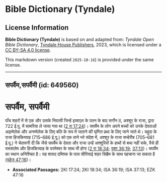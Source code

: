 # Bible Dictionary (Tyndale)

## License Information

**Bible Dictionary (Tyndale)** is based on and adapted from: _Tyndale Open Bible Dictionary_, [Tyndale House Publishers](https://tyndaleopenresources.com/), 2023, which is licensed under a [CC BY-SA 4.0 license](https://creativecommons.org/licenses/by-sa/4.0/legalcode.en).

This markdown version (created `2025-10-16`) is provided under the same license.



--------------------------------

## सपर्वैम,सपर्वैमी (id: 649560)

सपर्वैम, सपर्वैमी
=================

पाँच शहरों में से एक और उसके निवासी जिन्हें इस्राएल के पतन के बाद सर्गोन II, अश्शूर के राजा, द्वारा 722 ई.पू. में सामरिया ले जाया गया था ([2 रा 17:24](https://ref.ly/2Kgs17:24))। सपर्वैम के लोग अपने बच्चों को उनके देवताओं अद्रम्मेलेक और अनम्मेलेक के लिए बलि के रूप में जलाने की घृणित प्रथा के लिए जाने जाते थे। यहूदा के राजा हिजकिय्याह (715–686 ई.पू.) को एक ताने भरे संदेश में, अश्शूर के राजा सन्हेरीब (705–681 ई.पू.) ने चेतावनी दी कि जैसे सपर्वैम के देवता और राजा उन्हें अश्शूरियों के हाथों से बचा नहीं सके, वैसे ही यरूशलेम और हिजकिय्याह के परमेश्वर के साथ भी होगा ([2 रा 18:34](https://ref.ly/2Kgs18:34); [यशा 36:19](https://ref.ly/Isa36:19); [37:13](https://ref.ly/Isa37:13))। सपर्वैम का स्थान अनिश्चित है। यह शायद दमिश्क के पास सीरियाई शहर सिब्रैम के साथ पहचाना जा सकता है ([यहेज 47:16](https://ref.ly/Ezek47:16))।

* **Associated Passages:** 2KI 17:24; 2KI 18:34; ISA 36:19; ISA 37:13; EZK 47:16


